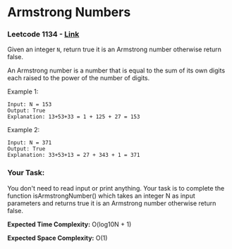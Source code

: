 # Armstrong Numbers

### Leetcode 1134 - [Link](https://leetcode.com/problems/armstrong-number)

Given an integer `N`, return true it is an Armstrong number otherwise return false.

An Armstrong number is a number that is equal to the sum of its own digits each raised to the power of the number of digits.

Example 1:

    Input: N = 153
    Output: True
    Explanation: 13+53+33 = 1 + 125 + 27 = 153

Example 2:

    Input: N = 371
    Output: True
    Explanation: 33+53+13 = 27 + 343 + 1 = 371

### Your Task:

You don't need to read input or print anything. Your task is to complete the function isArmstrongNumber() which takes an integer N as input parameters and returns true it is an Armstrong number otherwise return false.

**Expected Time Complexity:** O(log10N + 1)

**Expected Space Complexity:** O(1)